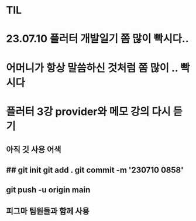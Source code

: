 # TIL

# 23.07.10 플러터 개발일기 쫌 많이 빡시다..
# 어머니가 항상 말씀하신 것처럼 쫌 많이 .. 빡시다
# 플러터 3강 provider와 메모 강의 다시 듣기
## 아직 깃 사용 어색
## ## git init git add . git commit -m '230710 0858'
## git push -u origin main
## 피그마 팀원들과 함께 사용
## 